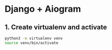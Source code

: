 # Django + Aiogram

## 1. Create virtualenv and activate

```sh
python3 -m virtualenv venv
source venv/bin/activate
```
